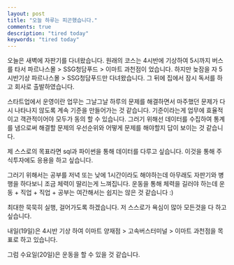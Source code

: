 ```yaml
---
layout: post
title: "오늘 하루는 피곤했습니다."
comments: true
description: "tired today"
keywords: "tired today"
---
```

오늘은 새벽에 자판기를 다녀왔습니다.
원래의 코스는 4시반에 기상하여 5시까지 버스를 타서 
파르나스몰 > SSG청담푸드 > 이마트 과천점이 었습니다.
하지만 늦잠을 자 5시반기상 파르나스몰 > SSG청담푸드만 다녀왔습니다.
그 뒤에 집에서 잠시 독서를 하고 회사로 출발하였습니다.

스타트업에서 운영이란 업무는 그날그날 하루의 문제를 해결하면서 마주했던 문제가 다시 나타나지 않도록 계속 기준을 만들어가는 것 같습니다.
기준이라는게 업무에 효율적이고 객관적이어야 모두가 동의 할 수 있습니다.
그러기 위해선 데이터를 수집하여 통계를 냄으로써 해결할 문제의 우선순위와 어떻게 문제를 해야할지 답이 보이는 것 같습니다.

제 스스로의 목표라면 sql과 파이썬을 통해 데이터를 다루고 싶습니다.
이것을 통해 주식투자에도 응용을 하고 싶습니다.

그러기 위해서는 공부를 저녁 또는 낮에 1시간이라도 해야하는데 아무래도 자판기와 병행을 하다보니 조금 체력이 딸리는게 느껴집니다.
운동을 통해 체력을 길러야 하는데 운동 + 직업 + 직업 + 공부는 여간해서는 쉽지는 않은 것 같습니다 :)

최대한 묵묵히 실행, 걸어가도록 하겠습니다.
저 스스로가 욕심이 많아 모든것을 다 하고 싶습니다.

내일(19일)은 4시반 기상 하여 
이마트 양재점 > 고속버스터미널 > 이마트 과천점을 목표로 하고 있습니다.

그럼 수요일(20일)은 운동을 할 수 있을 것 같습니다.